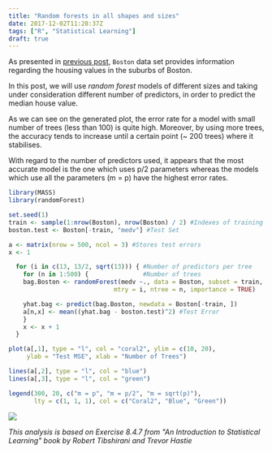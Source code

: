 ```yaml
---
title: "Random forests in all shapes and sizes"
date: 2017-12-02T11:28:37Z
tags: ["R", "Statistical Learning"]
draft: true
---
```

As presented in <a href="/blog/a-few-hello-world-r-commands-and-boston-housing-prices/">previous post</a>, ```Boston``` data set
provides information regarding the housing values in the suburbs of Boston.

In this post, we will use *random forest* models of different sizes and
taking under consideration different number of predictors,
in order to predict the median house value.

As we can see on the generated plot, the error rate for a model with small number of trees (less than 100) is quite high.
Moreover, by using more trees, the accuracy tends to increase until a certain point (~ 200 trees) where it stabilises.

With regard to the number of predictors used,
it appears that the most accurate model is the one which uses p/2 parameters
whereas the models which use all the parameters (m = p) have the highest error rates.

``` r
library(MASS)
library(randomForest)

set.seed(1)
train <- sample(1:nrow(Boston), nrow(Boston) / 2) #Indexes of training set
boston.test <- Boston[-train, "medv"] #Test Set

a <- matrix(nrow = 500, ncol = 3) #Stores test errors
x <- 1

  for (i in c(13, 13/2, sqrt(13))) { #Number of predictors per tree
    for (n in 1:500) {               #Number of trees
    bag.Boston <- randomForest(medv ~., data = Boston, subset = train,
                             mtry = i, ntree = n, importance = TRUE)

    yhat.bag <- predict(bag.Boston, newdata = Boston[-train, ])
    a[n,x] <- mean((yhat.bag - boston.test)^2) #Test Error
    }
    x <- x + 1
  }

plot(a[,1], type = "l", col = "coral2", ylim = c(10, 20),  
     ylab = "Test MSE", xlab = "Number of Trees")

lines(a[,2], type = "l", col = "blue")
lines(a[,3], type = "l", col = "green")

legend(300, 20, c("m = p", "m = p/2", "m = sqrt(p)"),
       lty = c(1, 1, 1), col = c("Coral2", "Blue", "Green"))
```

<img src="/images/unnamed-chunk-1-10.png" style="display: block; margin: auto;" />

*This analysis is based on Exercise 8.4.7 from "An Introduction to Statistical Learning" book by Robert Tibshirani and Trevor Hastie*
